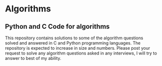 # Algorithms

## Python and C Code for algorithms

This repository contains solutions to some of the algorithm questions solved and answered in C and Python programming languages.
The repository is expected to increase in size and numbers.
Please post your request to solve any algorithm questions asked in any interviews, I will try to answer to best of my ability.
